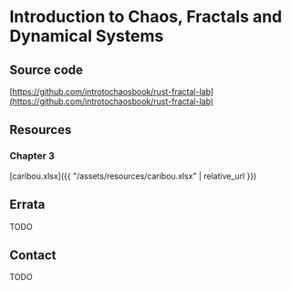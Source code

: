 # Introduction to Chaos, Fractals and Dynamical Systems

## Source code

[https://github.com/introtochaosbook/rust-fractal-lab](https://github.com/introtochaosbook/rust-fractal-lab)


## Resources

### Chapter 3

[caribou.xlsx]({{ "/assets/resources/caribou.xlsx" | relative_url }})


## Errata

TODO



## Contact

TODO